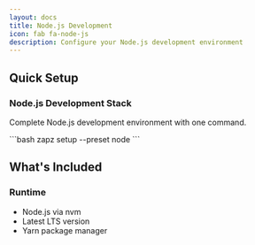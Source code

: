 ```yaml
---
layout: docs
title: Node.js Development
icon: fab fa-node-js
description: Configure your Node.js development environment
---
```


## Quick Setup

<div class="feature-card text-center mb-8">
  <div class="feature-icon">
    <i class="fas fa-bolt text-2xl text-secondary"></i>
  </div>
  <h3 class="text-xl font-semibold text-white mb-2">Node.js Development Stack</h3>
  <p class="text-gray-400">Complete Node.js development environment with one command.</p>
  ```bash
  zapz setup --preset node
  ```
</div>

## What's Included

<div class="tools-grid">
  <div class="feature-card">
    <div class="feature-icon">
      <i class="fab fa-node-js text-2xl text-secondary"></i>
    </div>
    <h3 class="text-xl font-semibold text-white mb-2">Runtime</h3>
    <ul class="space-y-2 text-gray-400">
      <li>Node.js via nvm</li>
      <li>Latest LTS version</li>
      <li>Yarn package manager</li>
    </ul>
  </div>

  <!-- Add more cards for Tools, IDE Setup, etc. -->
</div>
